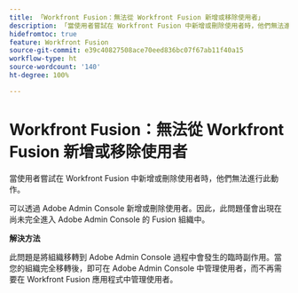 ```yaml
---
title: 「Workfront Fusion：無法從 Workfront Fusion 新增或移除使用者」
description: 「當使用者嘗試在 Workfront Fusion 中新增或刪除使用者時，他們無法進行此動作。」
hidefromtoc: true
feature: Workfront Fusion
source-git-commit: e39c40827508ace70eed836bc07f67ab11f40a15
workflow-type: ht
source-wordcount: '140'
ht-degree: 100%

---
```


# Workfront Fusion：無法從 Workfront Fusion 新增或移除使用者

當使用者嘗試在 Workfront Fusion 中新增或刪除使用者時，他們無法進行此動作。

可以透過 Adob&#x200B;&#x200B;e Admin Console 新增或刪除使用者。因此，此問題僅會出現在尚未完全進入 Adob&#x200B;&#x200B;e Admin Console 的 Fusion 組織中。

**解決方法**

此問題是將組織移轉到 Adob&#x200B;&#x200B;e Admin Console 過程中會發生的臨時副作用。當您的組織完全移轉後，即可在 Adob&#x200B;&#x200B;e Admin Console 中管理使用者，而不再需要在 Workfront Fusion 應用程式中管理使用者。

<!--_First reported on June 1, 2024._ -->







